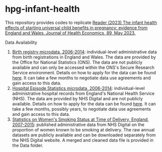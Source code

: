 # hpg-infant-health
This repository provides codes to replicate [Reader (2023) The infant health effects of starting universal child benefits in pregnancy: evidence from England and Wales. Journal of Health Economics, 89, May 2023.](https://doi.org/10.1016/j.jhealeco.2023.102751)

Data Availability
1. [Birth registry microdata, 2006-2014](https://ons.metadata.works/browser/dataset?id=328&origin=0): individual-level administrative data from birth registrations in England and Wales. The data are provided by the Office for National Statistics (ONS). The data are not publicly available and can only be accessed within the ONS's Secure Research Service environment. Details on how to apply for the data can be found [here](https://www.ons.gov.uk/aboutus/whatwedo/statistics/requestingstatistics/secureresearchservice/applyforanaccreditedresearchproject). It can take a few months to negotiate data use agreements and gain access to this data.
2. [Hospital Episode Statistics microdata, 2006-2014](https://digital.nhs.uk/data-and-information/data-tools-and-services/data-services/hospital-episode-statistics): individual-level administrative hospital records from England's National Health Service (NHS). The data are provided by NHS Digital and are not publicly available. Details on how to apply for the data can be found [here](https://digital.nhs.uk/services/data-access-request-service-dars). It can take a few months, possibly years, to negotiate data use agreements and gain access to this data.
3. [Statistics on Women's Smoking Status at Time of Delivery, England, 2007-2015](https://digital.nhs.uk/data-and-information/publications/statistical/statistics-on-women-s-smoking-status-at-time-of-delivery-england): published administrative data from NHS Digital on the proportion of women known to be smoking at delivery. The raw annual datasets are publicly available and can be downloaded separately from the NHS Digital website. A merged and cleaned data file is provided in the Data folder.



